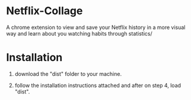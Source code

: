 # Netflix-Collage
A chrome extension to view and save your Netflix history in a more visual way and learn about you watching habits through statistics/


# Installation

1. download the "dist" folder to your machine.

2. follow the installation instructions attached and after on step 4, load "dist".
